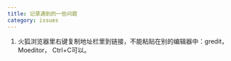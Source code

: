 ```yaml
---
title: 记录遇到的一些问题
category: issues
---
```

<!-- more -->
1. 火狐浏览器里右键复制地址栏里到链接，不能粘贴在别的编辑器中：gredit，Moeditor， Ctrl+C可以。